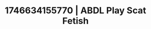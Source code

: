 ---
categories:
- AI-generated
- Shadow play
- Obedience kink
- Slow burn erotica
- Flushed skin
- Slow strip tease
- ASMR
- Cosplay
image: /assets/images/1746634155770.jpg
layout: post
seo:
  description: Featured content with premium Scat Fetish, ABDL Play. HD images available.
  keywords: Scat Fetish, ABDL Play
  og_image: /assets/images/1746634155770.jpg
  schema_type: VisualArtwork
tags:
- '#1746634155770'
- Scat Fetish
- ABDL Play
title: 1746634155770 | ABDL Play Scat Fetish
---